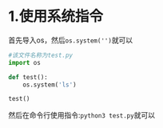# 1.使用系统指令
首先导入os，然后`os.system('')`就可以
```python
#该文件名称为test.py
import os

def test():
    os.system('ls')

test()
```
然后在命令行使用指令:`python3 test.py`就可以

